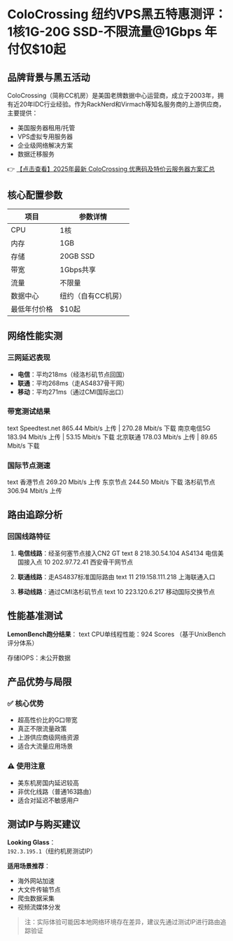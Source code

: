 # ColoCrossing 纽约VPS黑五特惠测评：1核1G-20G SSD-不限流量@1Gbps 年付仅$10起

## 品牌背景与黑五活动

ColoCrossing（简称CC机房）是美国老牌数据中心运营商，成立于2003年，拥有近20年IDC行业经验。作为RackNerd和Virmach等知名服务商的上游供应商，主要提供：

- 美国服务器租用/托管
- VPS虚拟专用服务器
- 企业级网络解决方案
- 数据迁移服务

👉 [【点击查看】2025年最新 ColoCrossing 优惠码及特价云服务器方案汇总](https://bit.ly/ColoCrossing)

## 核心配置参数

| 项目          | 参数详情               |
|---------------|-----------------------|
| CPU           | 1核                   |
| 内存          | 1GB                   |
| 存储          | 20GB SSD              |
| 带宽          | 1Gbps共享             |
| 流量          | 不限量                 |
| 数据中心      | 纽约（自有CC机房）     |
| 最低年付价格  | $10起                 |

## 网络性能实测

### 三网延迟表现
- **电信**：平均218ms（经洛杉矶节点回国）
- **联通**：平均268ms（走AS4837骨干网）
- **移动**：平均271ms（通过CMI国际出口）

### 带宽测试结果
text
Speedtest.net    865.44 Mbit/s 上传 | 270.28 Mbit/s 下载
南京电信5G      183.94 Mbit/s 上传 | 53.15 Mbit/s 下载
北京联通        178.03 Mbit/s 上传 | 89.65 Mbit/s 下载

### 国际节点测速
text
香港节点        269.20 Mbit/s 上传
东京节点        244.50 Mbit/s 下载
洛杉矶节点      306.94 Mbit/s 上传

## 路由追踪分析

### 回国线路特征
1. **电信线路**：经圣何塞节点接入CN2 GT
   text
   8   218.30.54.104   AS4134   电信美国接入点
   10  202.97.72.41    西安骨干网节点
   

2. **联通线路**：走AS4837标准国际路由
   text
   11  219.158.111.218 上海联通入口
   

3. **移动线路**：通过CMI洛杉矶节点
   text
   10  223.120.6.217   移动国际交换节点
   

## 性能基准测试

**LemonBench跑分结果**：
text
CPU单线程性能：924 Scores
（基于UnixBench评分体系）

存储IOPS：未公开数据

## 产品优势与局限

### ✅ 核心优势
- 超高性价比的G口带宽
- 真正不限流量政策
- 上游供应商级网络资源
- 适合大流量应用场景

### ⚠️ 使用注意
- 美东机房国内延迟较高
- 非优化线路（普通163路由）
- 适合对延迟不敏感用户

## 测试IP与购买建议

**Looking Glass**：  
`192.3.195.1`（纽约机房测试IP）

**适用场景推荐**：
- 海外网站加速
- 大文件传输节点
- 爬虫数据采集
- 视频流媒体分发

> 注：实际体验可能因本地网络环境存在差异，建议先通过测试IP进行路由追踪验证
